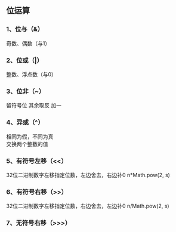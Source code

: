 ## 位运算
### 1、位与（&）
奇数、偶数（与1）
### 2、位或（|）
整数、浮点数（与0）
### 3、位非（~）
留符号位 其余取反 加一
### 4、异或（^）
相同为假，不同为真  
交换两个整数的值  
### 5、有符号左移（<<）
32位二进制数字左移指定位数，左边舍去，右边补0  n*Math.pow(2, s)
### 6、有符号右移（>>）
32位二进制数字左移指定位数，右边舍去，左边补0 n/Math.pow(2, s)
### 7、无符号右移（>>>）
